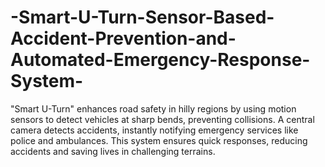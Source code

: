# -Smart-U-Turn-Sensor-Based-Accident-Prevention-and-Automated-Emergency-Response-System-
"Smart U-Turn" enhances road safety in hilly regions by using motion sensors to detect vehicles at sharp bends, preventing collisions. A central camera detects accidents, instantly notifying emergency services like police and ambulances. This system ensures quick responses, reducing accidents and saving lives in challenging terrains.
